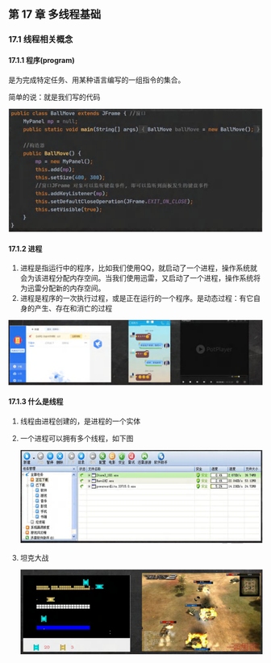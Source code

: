 ## 第 17 章 多线程基础

### 17.1 线程相关概念

#### 17.1.1 程序(program)

是为完成特定任务、用某种语言编写的一组指令的集合。

简单的说：就是我们写的代码

![image-20231024203352295](17多线程基础.assets/image-20231024203352295.png)

#### 17.1.2 进程

1. 进程是指运行中的程序，比如我们使用QQ，就启动了一个进程，操作系统就会为该进程分配内存空间。当我们使用迅雷，又启动了一个进程，操作系统将为迅雷分配新的内存空间。
2. 进程是程序的一次执行过程，或是正在运行的一个程序。是动态过程：有它自身的产生、存在和消亡的过程

![image-20231024204104809](17多线程基础.assets/image-20231024204104809.png)

#### 17.1.3 什么是线程

1. 线程由进程创建的，是进程的一个实体

2. 一个进程可以拥有多个线程，如下图

   ![image-20231024204323028](17多线程基础.assets/image-20231024204323028.png)

3. 坦克大战

   ![image-20231024204357449](17多线程基础.assets/image-20231024204357449.png)

